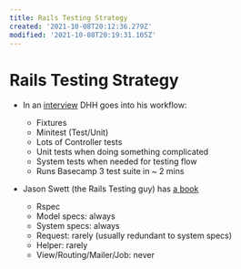 ```yaml
---
title: Rails Testing Strategy
created: '2021-10-08T20:12:36.279Z'
modified: '2021-10-08T20:19:31.105Z'
---
```


# Rails Testing Strategy

- In an [interview](https://www.maintainable.fm/episodes/dhh-celebrating-legacy-software-and-the-story-of-how-humans-cant-estimate) DHH goes into his workflow:
  - Fixtures
  - Minitest (Test/Unit)
  - Lots of Controller tests
  - Unit tests when doing something complicated
  - System tests when needed for testing flow
  - Runs Basecamp 3 test suite in ~ 2 mins

- Jason Swett (the Rails Testing guy) has [a book](https://www.codewithjason.com/complete-guide-to-rails-testing/)
  - Rspec
  - Model specs: always
  - System specs: always
  - Request: rarely (usually redundant to system specs)
  - Helper: rarely
  - View/Routing/Mailer/Job: never

